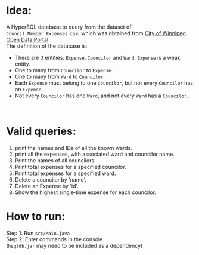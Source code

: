 # Idea:
A HyperSQL database to query from the dataset of ```Council_Member_Expenses.csv```, which was obtained from [City of Winnipeg Open Data Portal](https://data.winnipeg.ca/)
<br>
The definition of the database is:
- There are 3 entities: ```Expense```, `Councilor` and `Ward`. ```Expense``` is a weak entity. 
- One to many from ```Councilor``` to ```Expense```.
- One to many from ```Ward``` to ```Councilor```.
- Each ```Expense``` must belong to one ```Councilor```, but not every ```Councilor``` has an ```Expense```.
- Not every ```Councilor``` has one ```Ward```, and not every ```Ward``` has a ```Councilor```.
<br>

# Valid queries:
1. print the names and IDs of all the known wards.
2. print all the expenses, with associated ward and councilor name.
3. Print the names of all councilors.
4. Print total expenses for a specified councilor.
5. Print total expenses for a specified ward.
6. Delete a councilor by 'name'.
7. Delete an Expense by 'id'.
8. Show the highest single‐time expense for each councilor.

# How to run:
Step 1: Run ```src/Main.java```
<br>
Step 2: Enter commands in the console.
<br>
(```hsqldb.jar``` may need to be included as a dependency)

